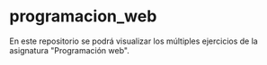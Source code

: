 # programacion_web
En este repositorio se podrá visualizar los múltiples ejercicios de la asignatura "Programación web".
